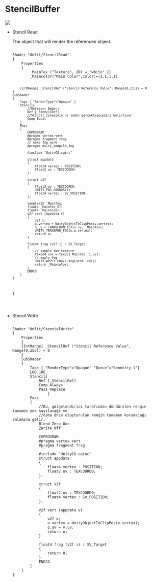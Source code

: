 # StencilBuffer

<img src="https://github.com/sukrubeyy/StencilBuffer/blob/main/Assets/Images/StencialBuffer.gif"/>

<ul>
<li>Stencil Read</li>
<p> The object that will render the referenced object.</p>
<pre>
<code>
Shader "Unlit/StencilRead"
{
    Properties
    {
        _MainTex ("Texture", 2D) = "white" {}
        _Maincolor("Main Color",Color)=(1,1,1,1)
        
        [IntRange] _StencilRef ("Stencil Reference Value", Range(0,255)) = 0
    }
    SubShader
    {
        Tags { "RenderType"="Opaque" }
        Stencil{
            //Referans Değeri
            Ref [_StencilRef]
            //Stencil İşleminin ne zaman gerçekleşeceğini belirliyor
            Comp Equal
        }
        Pass
        {
            CGPROGRAM
            #pragma vertex vert
            #pragma fragment frag
            // make fog work
            #pragma multi_compile_fog

            #include "UnityCG.cginc"

            struct appdata
            {
                float4 vertex : POSITION;
                float2 uv : TEXCOORD0;
            };

            struct v2f
            {
                float2 uv : TEXCOORD0;
                UNITY_FOG_COORDS(1)
                float4 vertex : SV_POSITION;
            };

            sampler2D _MainTex;
            float4 _MainTex_ST;
            float4 _Maincolor;
            v2f vert (appdata v)
            {
                v2f o;
                o.vertex = UnityObjectToClipPos(v.vertex);
                o.uv = TRANSFORM_TEX(v.uv, _MainTex);
                UNITY_TRANSFER_FOG(o,o.vertex);
                return o;
            }

            fixed4 frag (v2f i) : SV_Target
            {
                // sample the texture
                fixed4 col = tex2D(_MainTex, i.uv);
                // apply fog
                UNITY_APPLY_FOG(i.fogCoord, col);
                return _Maincolor;
            }
            ENDCG
        }
    }
}

</code>
</pre>

<li>Stencil Write</li>

<pre>
<code>
Shader "Unlit/StencialWrite"
{
    Properties
    {
    [IntRange] _StencilRef ("Stencil Reference Value", Range(0,255)) = 0
    }
    SubShader
    {
        Tags { "RenderType"="Opaque" "Queue"="Geometry-1"}
        LOD 100
        Stencil{
            Ref [_StencilRef]
            Comp Always
            Pass Replace
                }
        Pass
        {
            //Bu, gölgelendirici tarafından döndürülen rengin tamamen yok sayılacağı ve 
            //daha önce oluşturulan rengin tamamen korunacağı anlamına gelir.
            Blend Zero One
            ZWrite Off

            CGPROGRAM
            #pragma vertex vert
            #pragma fragment frag

            #include "UnityCG.cginc"
            struct appdata
            {
                float4 vertex : POSITION;
                float2 uv : TEXCOORD0;
            };

            struct v2f
            {
                float2 uv : TEXCOORD0;
                float4 vertex : SV_POSITION;
            };

            v2f vert (appdata v)
            {
                v2f o;
                o.vertex = UnityObjectToClipPos(v.vertex);
                o.uv = v.uv;
                return o;
            }

            float4 frag (v2f i) : SV_Target
            {
                return 0;
            }
            ENDCG
        }
    }
}
</code>
</pre>
</ul>

